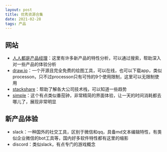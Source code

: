 ```yaml
---
layout: post
title: 优秀资源合集
date: 2021-02-28
tags: 产品
---
```


## 网站

- [人人都是产品经理](http://www.woshipm.com/)：这里有许多新产品的特性分析，可以通过搜索，帮助深入对一些产品的体验分析
- [draw.io](https://app.diagrams.net/)：一个开源且完全免费的绘图工具，可以在线，也可以下载app，类似processon，只不过processon只有可怜的9个使用限制，这里可以无限制使用
- [stackshare](https://stackshare.io/)：帮助了解各大公司技术栈，可以知道一些趋势
- [simple](https://simple-tracker.com/)：这个有点类似番茄钟，非常精简的界面体验，让一天的时间消耗都去哪儿了，展现非常明显

## 新产品体验

- slack：一种国外的社交工具，区别于微信和qq，具备md文本编辑特性，有类似企业微信的bot工具等，国内好多软件特性都有这里的缩影
- discord：类似slack，有点专门的游戏概念